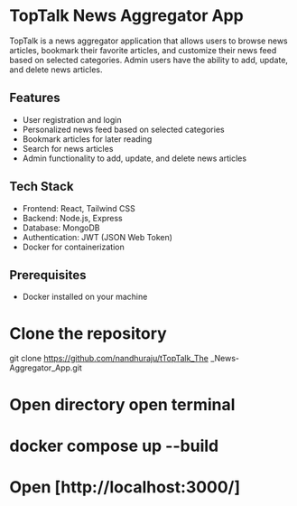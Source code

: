 # TopTalk News Aggregator App

TopTalk is a news aggregator application that allows users to browse news articles, bookmark their favorite articles, and customize their news feed based on selected categories. Admin users have the ability to add, update, and delete news articles.

## Features

- User registration and login
- Personalized news feed based on selected categories
- Bookmark articles for later reading
- Search for news articles
- Admin functionality to add, update, and delete news articles

## Tech Stack

- Frontend: React, Tailwind CSS
- Backend: Node.js, Express
- Database: MongoDB
- Authentication: JWT (JSON Web Token)
- Docker for containerization

## Prerequisites

- Docker installed on your machine



# Clone the repository
 git clone https://github.com/nandhuraju/tTopTalk_The _News-Aggregator_App.git

# Open directory open terminal

# docker compose up --build

# Open [http://localhost:3000/]
